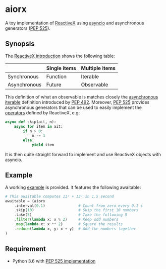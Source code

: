 aiorx
=====

A toy implementation of [ReactiveX][1] using [asyncio][2] and asynchronous generators ([PEP 525][3]).


Synopsis
--------

The [ReactiveX introduction][4] shows the following table:

|              | Single items | Multiple items |
|--------------|--------------|----------------|
| Synchronous  | Function     | Iterable       |
| Asynchronous | Future       | Observable     |

This definition of what an observable is matches closely the [asynchronous iterable][5] definition introduced by [PEP 492][6]. Moreover, [PEP 525][3] provides asynchronous generators that can be used to easily implement the [operators][7] defined by ReactiveX, e.g:

```python
async def skip(ait, n):
    async for item in ait:
        if n > 0:
		    n -= 1
		else:
            yield item
```

It is then quite straight forward to implement and use ReactiveX objects with asyncio.


Example
-------

A working [example][8] is provided. It features the following awaitable:

```python
# This awaitable computes 11² + 13² in 1.5 second
awaitable = (aiorx
    .interval(0.1)               # Count from zero every 0.1 s
    .skip(10)                    # Skip the first 10 numbers
    .take(5)                     # Take the following 5
    .filter(lambda x: x % 2)     # Keep odd numbers
    .map(lambda x: x ** 2)       # Square the results
    .reduce(lambda x, y: x + y)  # Add the numbers together
)
```


Requirement
-----------

- Python 3.6 with [PEP 525 implementation][9]

[1]: http://reactivex.io/
[2]: https://docs.python.org/3.4/library/asyncio.html
[3]: https://www.python.org/dev/peps/pep-0525/
[4]: http://reactivex.io/intro.html
[5]: https://docs.python.org/3/glossary.html#term-asynchronous-iterable
[6]: https://www.python.org/dev/peps/pep-0492
[7]: http://reactivex.io/documentation/operators.html
[8]: ./example.py
[9]: https://github.com/1st1/cpython/tree/async_gen
